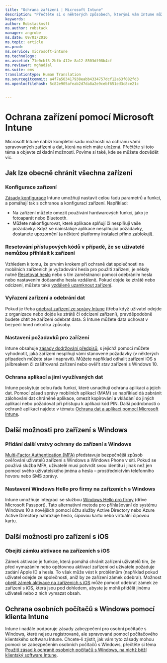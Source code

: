 ```yaml
---
title: "Ochrana zařízení | Microsoft Intune"
description: "Přečtěte si o některých způsobech, kterými vám Intune může pomoct chránit vaše zařízení před neoprávněným přístupem a dalšími hrozbami."
keywords: 
author: Robstackmsft
ms.author: robstack
manager: angrobe
ms.date: 09/01/2016
ms.topic: article
ms.prod: 
ms.service: microsoft-intune
ms.technology: 
ms.assetid: 71e0cbf3-2bfb-412e-8a12-8503df08b4cf
ms.reviewer: mghadial
ms.suite: ems
translationtype: Human Translation
ms.sourcegitcommit: a4f7a503417938eabb4334757dcf12a63f082fd3
ms.openlocfilehash: 5c82e905afeab2d7da8a2e9cebf651ed3c8ce21c


---
```


# Ochrana zařízení pomocí Microsoft Intune

Microsoft Intune nabízí kompletní sadu možností na ochranu vámi spravovaných zařízení a dat, která na nich máte uložená. Přečtěte si toto téma a objevte základní možnosti. Povíme si také, kde se můžete dozvědět víc.

## Jak lze obecně chránit všechna zařízení

### Konfigurace zařízení
[Zásady konfigurace](manage-settings-and-features-on-your-devices-with-microsoft-intune-policies.md) Intune umožňují nastavit celou řadu parametrů a funkcí, a pomáhají tak s ochranou a konfigurací zařízení. Například:
- Na zařízení můžete omezit používání hardwarových funkcí, jako je fotoaparát nebo Bluetooth.
- Můžete nakonfigurovat, které aplikace splňují či nesplňují vaše požadavky. Když se nainstaluje aplikace nesplňující požadavky, dostanete upozornění (a některé platformy instalaci přímo zablokují).

### Resetování přístupových kódů v případě, že se uživatelé nemůžou přihlásit k zařízení
Vzhledem k tomu, že prvním krokem při ochraně dat společnosti na mobilních zařízeních je vyžadování hesla pro použití zařízení, je někdy nutné [Resetovat heslo](use-remote-lock-and-passcode-reset-in-microsoft-intune.md) nebo s tím zaměstnanci pomoci odebráním hesla nebo nastavením dočasného hesla vzdáleně. Pokud dojde ke ztrátě nebo odcizení, můžete také [vzdáleně uzamknout zařízení](use-remote-lock-and-passcode-reset-in-microsoft-intune.md).

### Vyřazení zařízení a odebrání dat
Pokud je třeba [odebrat zařízení ze správy Intune](retire-devices-from-microsoft-intune-management) (třeba když uživatel odejde z organizace nebo dojde ke ztrátě či odcizení zařízení), pravděpodobně budete chtít ze zařízení odebrat data. S Intune můžete data uchovat v bezpečí hned několika způsoby.

### Nastavení požadavků pro zařízení
Intune obsahuje [zásady dodržování předpisů](introduction-to-device-compliance-policies-in-microsoft-intune), s jejichž pomocí můžete vyhodnotit, jaká zařízení nesplňují vámi stanovené požadavky (v některých případech můžete stav i napravit). Můžete například odhalit zařízení iOS s jailbreakem či zašifrovaná zařízení nebo ověřit stav zařízení s Windows 10.

### Ochrana aplikací a jimi využívaných dat
Intune poskytuje celou řadu funkcí, které usnadňují ochranu aplikací a jejich dat. Pomocí zásad správy mobilních aplikací (MAM) se například dá zabránit zálohování dat chráněné aplikace, omezit kopírování a vkládání do jiných aplikací nebo požadovat při přístupu k aplikaci kód PIN. Další podrobnosti o ochraně aplikací najdete v tématu [Ochrana dat a aplikací pomocí Microsoft Intune](protect-apps-and-data-with-microsoft-intune).

## Další možnosti pro zařízení s Windows

### Přidání další vrstvy ochrany do zařízení s Windows
[Multi-Factor Authentication (MFA)](protect-windows-devices-with-multi-factor-authentication.md) představuje bezpečnější způsob ověřování uživatelů zařízení s Windows a Windows Phone v síti.  Pokud se používá služba MFA, uživatelé musí potvrdit svou identitu i jinak než jen pomocí svého uživatelského jména a hesla – prostřednictvím telefonního hovoru nebo SMS zprávy.

### Nastavení Windows Hello pro firmy na zařízeních s Windows
Intune umožňuje integraci se službou [Windows Hello pro firmy](control-microsoft-passport-settings-on-devices-with-microsoft-intune.md) (dříve Microsoft Passport). Tato alternativní metoda pro přihlašování do systému Windows 10 a novějších pomocí účtu služby Active Directory nebo Azure Active Directory nahrazuje heslo, čipovou kartu nebo virtuální čipovou kartu.

## Další možnosti pro zařízení s iOS

### Obejití zámku aktivace na zařízeních s iOS
Zámek aktivace je funkce, která pomáhá chránit zařízení uživatelů tím, že před vymazáním nebo opětovnou aktivací zařízení od uživatele požaduje zadání Apple ID a hesla. To však může vést k problémům (například pokud uživatel odejde ze společnosti, aniž by ze zařízení zámek odebral). Možnost [obejít zámek aktivace na zařízeních s iOS](help-protect-ios-devices-with-activation-lock-bypass-for-microsoft-intune.md) může pomoct odebrat zámek ze zařízení s iOS, která jsou pod dohledem, abyste je mohli přidělit jinému uživateli nebo z nich vymazat obsah.



## Ochrana osobních počítačů s Windows pomocí klienta Intune
Intune i nadále podporuje zásady zabezpečení pro osobní počítače s Windows, které nejsou registrované, ale spravované pomocí počítačového klientského softwaru Intune. Chcete-li zjistit, jak vám tyto zásady mohou pomoci se zabezpečením osobních počítačů s Windows, přečtěte si téma [Použití zásad k ochraně osobních počítačů s Windows, na nichž běží klientský software Intune](policies-to-protect-windows-pcs-in-microsoft-intune.md).



<!--HONumber=Oct16_HO4-->


